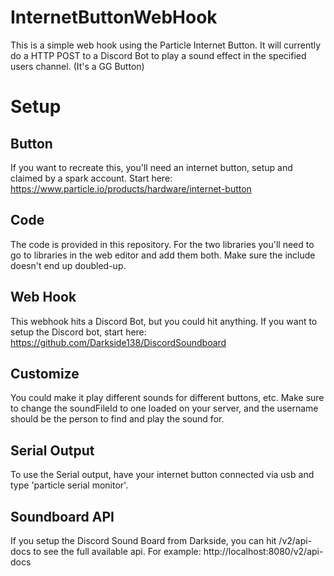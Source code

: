 # InternetButtonWebHook
This is a simple web hook using the Particle Internet Button. It will currently do a HTTP POST to a Discord Bot to play a sound effect in the specified users channel. (It's a GG Button)

# Setup

## Button
If you want to recreate this, you'll need an internet button, setup and claimed by a spark account. Start here:
https://www.particle.io/products/hardware/internet-button

## Code
The code is provided in this repository. For the two libraries you'll need to go to libraries in the web editor and
add them both. Make sure the include doesn't end up doubled-up.

## Web Hook
This webhook hits a Discord Bot, but you could hit anything. If you want to setup the Discord bot, start here:
https://github.com/Darkside138/DiscordSoundboard

## Customize
You could make it play different sounds for different buttons, etc. Make sure to change the soundFileId to one loaded on your server, and the username should be the person to find and play the sound for.

## Serial Output
To use the Serial output, have your internet button connected via usb and type 'particle serial monitor'.

## Soundboard API
If you setup the Discord Sound Board from Darkside, you can hit /v2/api-docs to see the full available api. For example: http://localhost:8080/v2/api-docs

